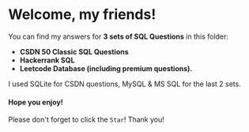Welcome, my friends!
==

You can find my answers for **3 sets of SQL Questions** in this folder: 

* **CSDN 50 Classic SQL Questions**
* **Hackerrank SQL**
* **Leetcode Database (including premium questions).**

I used SQLite for CSDN questions, MySQL & MS SQL for the last 2 sets.

#### Hope you enjoy!

Please don't forget to click the `Star`! Thank you!
